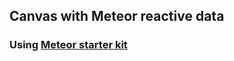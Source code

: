 ## Canvas with Meteor reactive data

### Using [Meteor starter kit](https://github.com/MomchilGorchev/meteor-start)
